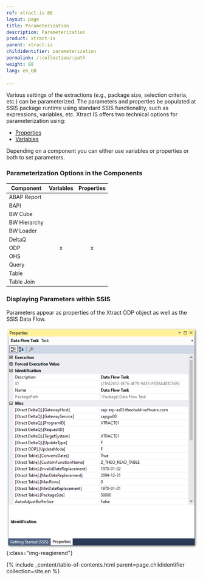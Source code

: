 ```yaml
---
ref: xtract-is-88
layout: page
title: Parameterization
description: Parameterization
product: xtract-is
parent: xtract-is
childidentifier: parameterization
permalink: /:collection/:path
weight: 88
lang: en_GB

---
```


Various settings of the extractions (e.g., package size, selection criteria, etc.) can be parameterized. 
The parameters and properties be populated at SSIS package runtime using standard SSIS functionality, such as expressions, variables, etc. 
Xtract IS offers two technical options for parameterization using:
- [Properties](./parameterization-prop)
- [Variables](./parameterization-var)

Depending on a component you can either use variables or properties or both to set parameters.

### Parameterization Options in the Components 

| Component   | Variables | Properties |
|-------------|:-----:|:----:|
| ABAP Report |       |      | 
| BAPI        |       |      | 
| BW Cube     |       |      | 
| BW Hierarchy|       |      |
| BW Loader   |       |      |
| DeltaQ      |       |      |
| ODP         |   x    |   x   |
| OHS         |       |      |
| Query       |       |      |
| Table       |       |      |
| Table Join  |       |      |

### Displaying Parameters within SSIS
Parameters appear as properties of the Xtract ODP object as well as the SSIS Data Flow. 

![Properties](/img/content/xis/properties.png){:class="img-reagierend"}

{% include _content/table-of-contents.html parent=page.childidentifier collection=site.en %}

